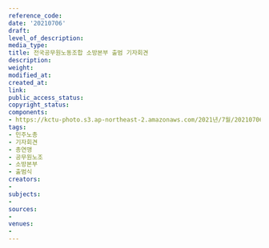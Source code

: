 ```yaml
---
reference_code: 
date: '20210706'
draft: 
level_of_description: 
media_type: 
title: 전국공무원노동조합 소방본부 출범 기자회견
description: 
weight: 
modified_at: 
created_at: 
link: 
public_access_status: 
copyright_status: 
components:
- https://kctu-photo.s3.ap-northeast-2.amazonaws.com/2021년/7월/20210706-전국공무원노동조합+소방본부+출범+기자회견_민주노총_기자회견_총연맹_공무원노조_소방본부_출범식/_1D20490.jpg
tags:
- 민주노총
- 기자회견
- 총연맹
- 공무원노조
- 소방본부
- 출범식
creators:
- 
subjects:
- 
sources:
- 
venues:
- 
---
```

